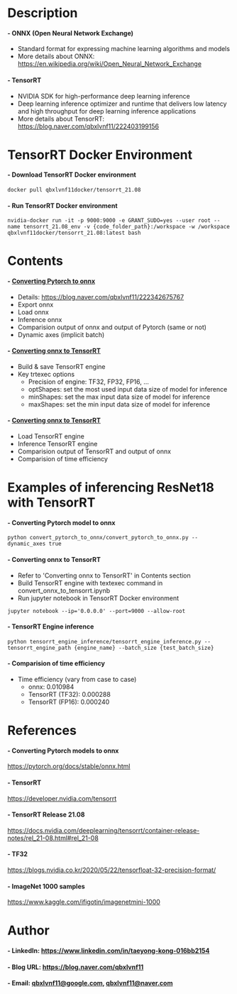 

Description
=============

#### - ONNX (Open Neural Network Exchange)
  - Standard format for expressing machine learning algorithms and models
  - More details about ONNX: https://en.wikipedia.org/wiki/Open_Neural_Network_Exchange

#### - TensorRT
  - NVIDIA SDK for high-performance deep learning inference
  - Deep learning inference optimizer and runtime that delivers low latency and high throughput for deep learning inference applications
  - More details about TensorRT: https://blog.naver.com/qbxlvnf11/222403199156
  
TensorRT Docker Environment
=============

#### - Download TensorRT Docker environment
```
docker pull qbxlvnf11docker/tensorrt_21.08
```

#### - Run TensorRT Docker environment
```
nvidia-docker run -it -p 9000:9000 -e GRANT_SUDO=yes --user root --name tensorrt_21.08_env -v {code_folder_path}:/workspace -w /workspace qbxlvnf11docker/tensorrt_21.08:latest bash
```

Contents
=============
#### - [Converting Pytorch to onnx](https://github.com/qbxlvnf11/convert-pytorch-onnx-tensorrt/blob/TensorRT-21.08/convert_pytorch_to_onnx/convert_pytorch_to_onnx.py)
  - Details: https://blog.naver.com/qbxlvnf11/222342675767
  - Export onnx
  - Load onnx
  - Inference onnx
  - Comparision output of onnx and output of Pytorch (same or not)
  - Dynamic axes (implicit batch)

#### - [Converting onnx to TensorRT](https://github.com/qbxlvnf11/convert-pytorch-onnx-tensorrt/blob/TensorRT-21.08/convert_onnx_to_tensorrt.ipynb)
  - Build & save TensorRT engine
  - Key trtexec options
    - Precision of engine: TF32, FP32, FP16, ...
    - optShapes: set the most used input data size of model for inference
    - minShapes: set the max input data size of model for inference
    - maxShapes: set the min input data size of model for inference

#### - [Converting onnx to TensorRT](https://github.com/qbxlvnf11/convert-pytorch-onnx-tensorrt/blob/TensorRT-21.08/tensorrt_engine_inference/tensorrt_engine_inference.py)
  - Load TensorRT engine
  - Inference TensorRT engine
  - Comparision output of TensorRT and output of onnx
  - Comparision of time efficiency
  
Examples of inferencing ResNet18 with TensorRT
=============

#### - Converting Pytorch model to onnx
```
python convert_pytorch_to_onnx/convert_pytorch_to_onnx.py --dynamic_axes true
```

#### - Converting onnx to TensorRT
  - Refer to 'Converting onnx to TensorRT' in Contents section
  - Build TensorRT engine with textexec command in convert_onnx_to_tensorrt.ipynb
  - Run jupyter notebook in TensorRT Docker environment
  ```
  jupyter notebook --ip='0.0.0.0' --port=9000 --allow-root
  ```

#### - TensorRT Engine inference
```
python tensorrt_engine_inference/tensorrt_engine_inference.py --tensorrt_engine_path {engine_name} --batch_size {test_batch_size}
```

#### - Comparision of time efficiency
  - Time efficiency (vary from case to case)
    - onnx: 0.010984
    - TensorRT (TF32): 0.000288
    - TensorRT (FP16): 0.000240
  
References
=============

#### - Converting Pytorch models to onnx

https://pytorch.org/docs/stable/onnx.html

#### - TensorRT

https://developer.nvidia.com/tensorrt

#### - TensorRT Release 21.08

https://docs.nvidia.com/deeplearning/tensorrt/container-release-notes/rel_21-08.html#rel_21-08

#### - TF32

https://blogs.nvidia.co.kr/2020/05/22/tensorfloat-32-precision-format/

#### - ImageNet 1000 samples

https://www.kaggle.com/ifigotin/imagenetmini-1000

Author
=============

#### - LinkedIn: https://www.linkedin.com/in/taeyong-kong-016bb2154

#### - Blog URL: https://blog.naver.com/qbxlvnf11

#### - Email: qbxlvnf11@google.com, qbxlvnf11@naver.com

